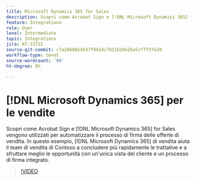 ```yaml
---
title: Microsoft Dynamics 365 for Sales
description: Scopri come Acrobat Sign e [!DNL Microsoft Dynamics 365] for Sales vengono utilizzati per automatizzare il processo di firma delle offerte di vendita
feature: Integrations
role: User
level: Intermediate
topic: Integrations
jira: KT-13722
source-git-commit: c7a28b88e4547f942dc7831b10e2ba5cff73fe20
workflow-type: tm+mt
source-wordcount: '68'
ht-degree: 0%

---
```


# [!DNL Microsoft Dynamics 365] per le vendite

Scopri come Acrobat Sign e [!DNL Microsoft Dynamics 365] for Sales vengono utilizzati per automatizzare il processo di firma delle offerte di vendita. In questo esempio, [!DNL Microsoft Dynamics 365] di vendita aiuta il team di vendita di Contoso a concludere più rapidamente le trattative e a sfruttare meglio le opportunità con un&#39;unica vista del cliente e un processo di firma integrato.

>[!VIDEO](https://video.tv.adobe.com/v/3423404?quality=12&learn=on&hidetitle=true)
